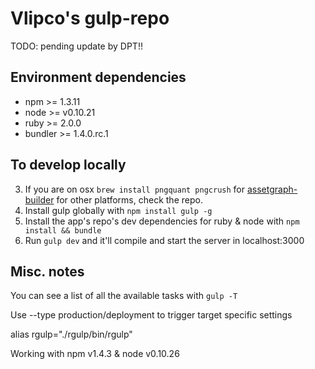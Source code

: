 Vlipco's gulp-repo
===========

TODO: pending update by DPT!!

## Environment dependencies

- npm >= 1.3.11
- node >= v0.10.21
- ruby >= 2.0.0
- bundler >= 1.4.0.rc.1

## To develop locally


3. If you are on osx `brew install pngquant pngcrush` for [assetgraph-builder](https://github.com/assetgraph/assetgraph-builder) for other platforms, check the repo.
3. Install gulp globally with `npm install gulp -g`
2. Install the app's repo's dev dependencies for ruby & node with `npm install && bundle`
3. Run `gulp dev` and it'll compile and start the server in localhost:3000

## Misc. notes

You can see a list of all the available tasks with `gulp -T`

Use --type production/deployment to trigger target specific settings

alias rgulp="./rgulp/bin/rgulp"

Working with npm v1.4.3 & node v0.10.26